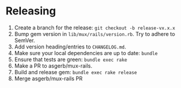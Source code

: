 # Releasing

1. Create a branch for the release: `git checkout -b release-vx.x.x`
1. Bump gem version in `lib/mux/rails/version.rb`. Try to adhere to SemVer.
1. Add version heading/entries to `CHANGELOG.md`.
1. Make sure your local dependencies are up to date: `bundle`
1. Ensure that tests are green: `bundle exec rake`
1. Make a PR to asgerb/mux-rails.
1. Build and release gem: `bundle exec rake release`
1. Merge asgerb/mux-rails PR
